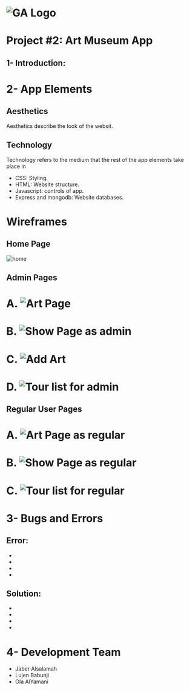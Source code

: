 # ![GA Logo](https://ga-dash.s3.amazonaws.com/production/assets/logo-9f88ae6c9c3871690e33280fcf557f33.png) 

# Project #2: Art Museum App

## 1- Introduction:

# 2- App Elements
## Aesthetics
Aesthetics describe the look of the websit.

## Technology
Technology refers to the medium that the rest of the app elements take place in
  - CSS: Styling.
  - HTML: Website structure.
  - Javascript: controls of app.
  - Express and mongodb: Website databases.

# Wireframes
## Home Page
![home](https://media.git.generalassemb.ly/user/26796/files/e3a8e780-74c8-11ea-93c1-57c502b3c083)

## Admin Pages
# A. ![Art Page](https://media.git.generalassemb.ly/user/26796/files/4bf7c900-74c9-11ea-80c5-3f1635a7410f)
# B. ![Show Page as admin](https://media.git.generalassemb.ly/user/26796/files/a47b9600-74ca-11ea-8d34-c5b59301f13c)
# C. ![Add Art](https://media.git.generalassemb.ly/user/26796/files/49966e80-74cb-11ea-8040-f6c2bc66cdae)
# D. ![Tour list for admin](https://media.git.generalassemb.ly/user/26796/files/fae9d400-74cc-11ea-84fe-1c06b018aeeb)


## Regular User Pages
# A. ![Art Page as regular](https://media.git.generalassemb.ly/user/26796/files/038cdb00-74ca-11ea-9e1d-569c6db07981)
# B. ![Show Page as regular](https://media.git.generalassemb.ly/user/26796/files/c543eb80-74ca-11ea-9787-c9f8211eacb)
# C. ![Tour list for regular](https://media.git.generalassemb.ly/user/26796/files/8b73e480-74cc-11ea-8538-010d199d88e1)


# 3- Bugs and Errors

## Error:
-
-
-
-
## Solution:
-
-
-
-

# 4- Development Team
- Jaber Alsalamah
- Lujen Babunji
- Ola AlYamani
